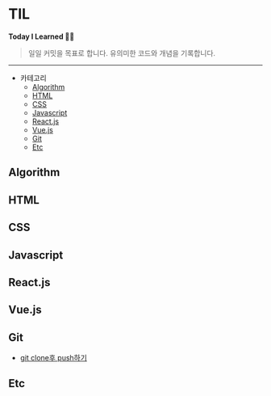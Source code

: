 # TIL

**Today I Learned 👍🏻**

> 일일 커밋을 목표로 합니다.
> 유의미한 코드와 개념을 기록합니다.

---

- 카테고리
  - [Algorithm](#algorithm)
  - [HTML](#html)
  - [CSS](#css)
  - [Javascript](#javascript)
  - [React.js](#reactjs)
  - [Vue.js](#vuejs)
  - [Git](#git)
  - [Etc](#etc)

## Algorithm

## HTML

## CSS

## Javascript

## React.js

## Vue.js

## Git

- [git clone후 push하기](./Git/git_clone.md)

## Etc
